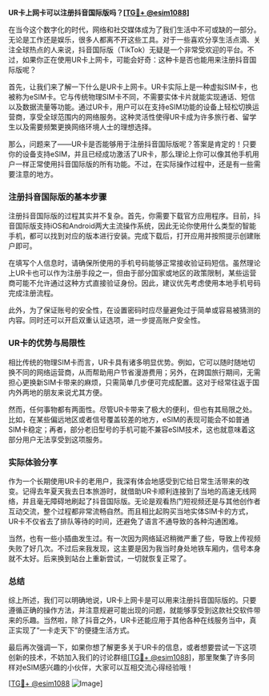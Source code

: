 **UR卡上网卡可以注册抖音国际版吗？[[TG💪+ @esim1088](https://t.me/s/esim1088)]**

在当今这个数字化的时代，网络和社交媒体成为了我们生活中不可或缺的一部分。无论是工作还是娱乐，很多人都离不开这些工具。对于一些喜欢分享生活点滴、关注全球热点的人来说，抖音国际版（TikTok）无疑是一个非常受欢迎的平台。不过，如果你正在使用UR卡上网卡，可能会好奇：这种卡是否也能用来注册抖音国际版呢？

首先，让我们来了解一下什么是UR卡上网卡。UR卡实际上是一种虚拟SIM卡，也被称为eSIM卡。它与传统物理SIM卡不同，不需要实体卡片就能实现通话、短信以及数据流量等功能。通过UR卡，用户可以在支持eSIM功能的设备上轻松切换运营商，享受全球范围内的网络服务。这种灵活性使得UR卡成为许多旅行者、留学生以及需要频繁更换网络环境人士的理想选择。

那么，问题来了——UR卡是否能够用于注册抖音国际版呢？答案是肯定的！只要你的设备支持eSIM，并且已经成功激活了UR卡，那么理论上你可以像其他手机用户一样正常使用抖音国际版的所有功能。不过，在实际操作过程中，还是有一些需要注意的地方。

### 注册抖音国际版的基本步骤

注册抖音国际版的过程其实并不复杂。首先，你需要下载官方应用程序。目前，抖音国际版支持iOS和Android两大主流操作系统，因此无论你使用什么类型的智能手机，都可以找到对应的版本进行安装。完成下载后，打开应用并按照提示创建账户即可。

在填写个人信息时，请确保所使用的手机号码能够正常接收验证码短信。虽然理论上UR卡也可以作为注册手段之一，但由于部分国家或地区的政策限制，某些运营商可能不允许通过这种方式直接验证身份。因此，建议优先考虑使用本地手机号码完成注册流程。

此外，为了保证账号的安全性，在设置密码时应尽量避免过于简单或容易被猜测的内容。同时还可以开启双重认证选项，进一步提高账户安全性。

### UR卡的优势与局限性

相比传统的物理SIM卡而言，UR卡具有诸多明显优势。例如，它可以随时随地切换不同的网络运营商，从而帮助用户节省漫游费用；另外，在跨国旅行期间，无需担心更换新SIM卡带来的麻烦，只需简单几步便可完成配置。这对于经常往返于国内外两地的朋友来说尤其方便。

然而，任何事物都有两面性。尽管UR卡带来了极大的便利，但也有其局限之处。比如，在某些偏远地区或者信号覆盖较差的地方，eSIM的表现可能会不如普通SIM卡稳定；再者，部分老旧型号的手机可能不兼容eSIM技术，这也就意味着这部分用户无法享受到这项服务。

### 实际体验分享

作为一个长期使用UR卡的老用户，我深有体会地感受到它给日常生活带来的改变。记得去年夏天我去日本旅游时，就借助UR卡顺利连接到了当地的高速无线网络，并且毫无障碍地刷起了抖音国际版。无论是观看热门短视频还是与其他创作者互动交流，整个过程都非常流畅自然。而且相比起购买当地实体SIM卡的方式，UR卡不仅省去了排队等待的时间，还避免了语言不通导致的各种沟通困难。

当然，也有一些小插曲发生过。有一次因为网络延迟稍微严重了些，导致上传视频失败了好几次。不过后来我发现，这主要是因为我当时身处地铁车厢内，信号本身就不太好。后来换到站台上重新尝试，一切就恢复正常了。

### 总结

综上所述，我们可以明确地说，UR卡上网卡是可以用来注册抖音国际版的。只要遵循正确的操作方法，并注意规避可能出现的问题，就能够享受到这款社交软件带来的乐趣。当然啦，除了抖音之外，UR卡还能应用于其他各种在线服务当中，真正实现了“一卡走天下”的便捷生活方式。

最后再次强调一下，如果你想了解更多关于UR卡的信息，或者想要尝试一下这项创新的技术，不妨加入我们的讨论群组[[TG💪+ @esim1088](https://t.me/s/esim1088)]，那里聚集了许多同样对eSIM感兴趣的小伙伴，大家可以互相交流心得经验哦！

[[TG💪+ @esim1088](https://t.me/s/esim1088) ![Image](https://i.postimg.cc/4NQfJmqS/Snipaste-2025-05-13-00-14-12.png)]